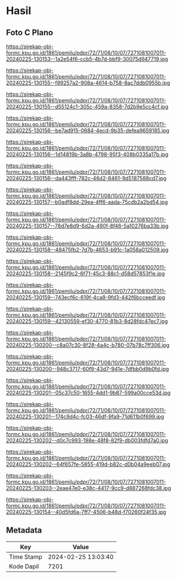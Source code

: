 # Hasil

## Foto C Plano

https://sirekap-obj-formc.kpu.go.id/1861/pemilu/pdpr/72/71/08/10/07/7271081007011-20240225-130153--1a2e54f6-ccb5-4b7d-bbf9-30075d947719.jpg

https://sirekap-obj-formc.kpu.go.id/1861/pemilu/pdpr/72/71/08/10/07/7271081007011-20240225-130155--f89257a2-908a-4614-b758-8ac7ddb0955b.jpg

https://sirekap-obj-formc.kpu.go.id/1861/pemilu/pdpr/72/71/08/10/07/7271081007011-20240225-130155--d55124c1-305c-459a-8358-7d2b9e5cc4cf.jpg

https://sirekap-obj-formc.kpu.go.id/1861/pemilu/pdpr/72/71/08/10/07/7271081007011-20240225-130156--be7ad915-0684-4ecd-9b35-defea9659185.jpg

https://sirekap-obj-formc.kpu.go.id/1861/pemilu/pdpr/72/71/08/10/07/7271081007011-20240225-130156--1d14819b-3a8b-4798-95f3-408b0335a17b.jpg

https://sirekap-obj-formc.kpu.go.id/1861/pemilu/pdpr/72/71/08/10/07/7271081007011-20240225-130156--da443fff-782c-46d2-8461-9d5187588cd7.jpg

https://sirekap-obj-formc.kpu.go.id/1861/pemilu/pdpr/72/71/08/10/07/7271081007011-20240225-130157--b0adf8dd-29ea-4ff6-aada-75cdb2a2bd54.jpg

https://sirekap-obj-formc.kpu.go.id/1861/pemilu/pdpr/72/71/08/10/07/7271081007011-20240225-130157--78d7e8d9-6d2a-490f-8f46-5a10276ba33b.jpg

https://sirekap-obj-formc.kpu.go.id/1861/pemilu/pdpr/72/71/08/10/07/7271081007011-20240225-130158--48475fb2-7d7b-4653-b91c-1a058a012509.jpg

https://sirekap-obj-formc.kpu.go.id/1861/pemilu/pdpr/72/71/08/10/07/7271081007011-20240225-130158--2145f9c2-6f71-45c3-88c1-d58d57853f1e.jpg

https://sirekap-obj-formc.kpu.go.id/1861/pemilu/pdpr/72/71/08/10/07/7271081007011-20240225-130159--743ecf6c-619f-4ca8-9fd3-442f6bcceedf.jpg

https://sirekap-obj-formc.kpu.go.id/1861/pemilu/pdpr/72/71/08/10/07/7271081007011-20240225-130159--42130559-ef30-4770-81b3-8d28fdc47ec7.jpg

https://sirekap-obj-formc.kpu.go.id/1861/pemilu/pdpr/72/71/08/10/07/7271081007011-20240225-130200--c8a07c30-8f28-4a4c-b780-07b78c7ff306.jpg

https://sirekap-obj-formc.kpu.go.id/1861/pemilu/pdpr/72/71/08/10/07/7271081007011-20240225-130200--948c3717-60f9-43d7-941e-7dfbb0d9b0fd.jpg

https://sirekap-obj-formc.kpu.go.id/1861/pemilu/pdpr/72/71/08/10/07/7271081007011-20240225-130201--05c37c50-1655-4dd1-9b87-599a00cce53d.jpg

https://sirekap-obj-formc.kpu.go.id/1861/pemilu/pdpr/72/71/08/10/07/7271081007011-20240225-130201--174c9d4c-fc03-46df-9fa9-71d611b0f699.jpg

https://sirekap-obj-formc.kpu.go.id/1861/pemilu/pdpr/72/71/08/10/07/7271081007011-20240225-130202--d0c7c993-198e-48f8-82f9-db003fdfd7a0.jpg

https://sirekap-obj-formc.kpu.go.id/1861/pemilu/pdpr/72/71/08/10/07/7271081007011-20240225-130202--64f657fe-5855-419d-b82c-d0b04a9eeb07.jpg

https://sirekap-obj-formc.kpu.go.id/1861/pemilu/pdpr/72/71/08/10/07/7271081007011-20240225-130203--2eae47e0-e38c-4417-9cc9-d887268fdc38.jpg

https://sirekap-obj-formc.kpu.go.id/1861/pemilu/pdpr/72/71/08/10/07/7271081007011-20240225-130154--40d5fd6a-7ff7-4506-b48d-f70260f24f35.jpg


## Metadata

| Key        | Value               |
| ---------- | ------------------- |
| Time Stamp | 2024-02-25 13:03:40 |
| Kode Dapil | 7201                |



